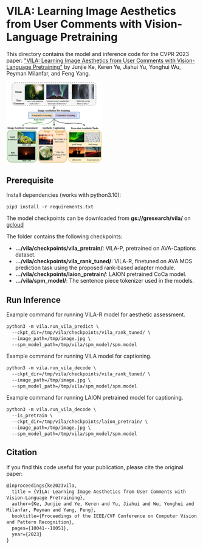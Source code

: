 # VILA: Learning Image Aesthetics from User Comments with Vision-Language Pretraining

This directory contains the model and inference code for the CVPR 2023 paper:
["VILA: Learning Image Aesthetics from User Comments with Vision-Language
Pretraining"](https://openaccess.thecvf.com/content/CVPR2023/html/Ke_VILA_Learning_Image_Aesthetics_From_User_Comments_With_Vision-Language_Pretraining_CVPR_2023_paper.html)
by Junjie Ke, Keren Ye, Jiahui Yu, Yonghui Wu, Peyman Milanfar, and Feng Yang.

<img src="images/overview.png" alt="Model overview" style="width: 50%;">

## Prerequisite

Install dependencies (works with python3.10):

```
pip3 install -r requirements.txt
```

The model checkpoints can be downloaded from **gs://gresearch/vila/** on
[gcloud](https://cloud.google.com/sdk/docs/install)

The folder contains the following checkpoints:

-   **.../vila/checkpoints/vila_pretrain/**: VILA-P, pretrained on AVA-Captions
    dataset.
-   **.../vila/checkpoints/vila_rank_tuned/**: VILA-R, finetuned on AVA MOS
    prediction task using the proposed rank-based adapter module.
-   **.../vila/checkpoints/laion_pretrain/**: LAION pretrained CoCa model.
-   **.../vila/spm_model/**: The sentence piece tokenizer used in the models.

## Run Inference

Example command for running VILA-R model for aesthetic assessment.

```shell
python3 -m vila.run_vila_predict \
  --ckpt_dir=/tmp/vila/checkpoints/vila_rank_tuned/ \
  --image_path=/tmp/image.jpg \
  --spm_model_path=/tmp/vila/spm_model/spm.model
```

Example command for running VILA model for captioning.

```shell
python3 -m vila.run_vila_decode \
  --ckpt_dir=/tmp/vila/checkpoints/vila_rank_tuned/ \
  --image_path=/tmp/image.jpg \
  --spm_model_path=/tmp/vila/spm_model/spm.model
```

Example command for running LAION pretrained model for captioning.

```shell
python3 -m vila.run_vila_decode \
  --is_pretrain \
  --ckpt_dir=/tmp/vila/checkpoints/laion_pretrain/ \
  --image_path=/tmp/image.jpg \
  --spm_model_path=/tmp/vila/spm_model/spm.model
```

## Citation

If you find this code useful for your publication, please cite the original
paper:

```
@inproceedings{ke2023vila,
  title = {VILA: Learning Image Aesthetics from User Comments with Vision-Language Pretraining},
  author={Ke, Junjie and Ye, Keren and Yu, Jiahui and Wu, Yonghui and Milanfar, Peyman and Yang, Feng},
  booktitle={Proceedings of the IEEE/CVF Conference on Computer Vision and Pattern Recognition},
  pages={10041--10051},
  year={2023}
}
```
